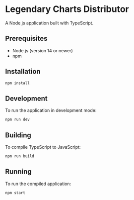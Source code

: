 <!-- @format -->

# Legendary Charts Distributor

A Node.js application built with TypeScript.

## Prerequisites

- Node.js (version 14 or newer)
- npm

## Installation

```bash
npm install
```

## Development

To run the application in development mode:

```bash
npm run dev
```

## Building

To compile TypeScript to JavaScript:

```bash
npm run build
```

## Running

To run the compiled application:

```bash
npm start
```
